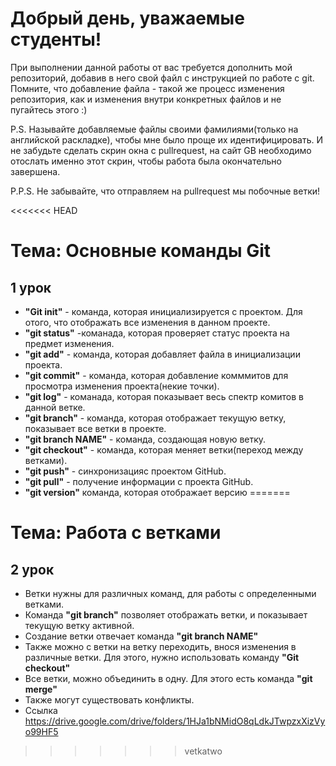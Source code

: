 # Добрый день, уважаемые студенты! 
  При выполнении данной работы от вас требуется дополнить мой репозиторий, добавив в него свой файл с инструкцией по работе с git. Помните, что добавление файла - такой же процесс изменения репозитория, как и изменения внутри конкретных файлов и не пугайтесь этого :)

  P.S. Называйте добавляемые файлы своими фамилиями(только на английской раскладке), чтобы мне было проще их идентифицировать. И не забудьте сделать скрин окна с pullrequest, на сайт GB необходимо отослать именно этот скрин, чтобы работа была окончательно завершена.

  P.P.S. Не забывайте, что отправляем на pullrequest мы побочные ветки!

<<<<<<< HEAD
 # Тема: Основные команды Git
## 1 урок
* __"Git init"__ - команда, которая инициализируется с проектом. Для отого, что отображать все изменения в данном проекте.
* __"git status"__ -команада, которая проверяет статус проекта на предмет изменения.
* __"git add"__ - команда, которая добавляет файла в инициализации проекта.
* __"git commit"__ - команда, которая добавление комммитов для просмотра изменения проекта(некие точки).
* __"git log"__ - команада, которая показывает весь спектр комитов в данной ветке.
* __"git branch"__ - команда, которая отображает текущую ветку, показывает все ветки в проекте.
* __"git branch NAME"__ - команда, создающая новую ветку.
* __"git checkout"__ - команда, которая меняет ветки(переход между ветками).
* __"git push"__ - синхронизацияс проектом GitHub.
* __"git pull"__ - получение информации с проекта GitHub.
* __"git version"__ команда, которая отображает версию
=======


# Тема: Работа с ветками
## 2 урок
* Ветки нужны для различных команд, для работы с определенными ветками.
* Команда __"git branch"__ позволяет отображать ветки, и показывает текущую ветку активной.
* Создание ветки отвечает команда __"git branch NAME"__
* Также можно с ветки на ветку переходить, внося изменения в различные ветки. Для этого, нужно использовать команду __"Git checkout"__
* Все ветки, можно объединить в одну. Для этого есть команда __"git merge"__
* Также могут существовать конфликты.
* Ссылка https://drive.google.com/drive/folders/1HJa1bNMidO8qLdkJTwpzxXizVyo99HF5
>>>>>>> vetkatwo
